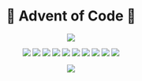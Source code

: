 <h1 align="center"> &#127876; Advent of Code &#127876; </h1>

<p align="center">
<!-- MDUP:BEG (RUN:./.scripts/gen_badges.py --total-only) -->
<a href="./README.md"><img src="https://img.shields.io/badge/total-254%20⭐-979900?style=for-the-badge"></img></a>
<!-- MDUP:END -->
</p>

<p align="center">
<!-- MDUP:BEG (RUN:./.scripts/gen_badges.py --link-to-dir) -->
<a href="./2024"><img src="https://img.shields.io/badge/2024-27%20⭐-8d9900?style=flat-square"></img></a>
<a href="./2023"><img src="https://img.shields.io/badge/2023-41%20⭐-379900?style=flat-square"></img></a>
<a href="./2022"><img src="https://img.shields.io/badge/2022-50%20⭐-009900?style=flat-square"></img></a>
<a href="./2021"><img src="https://img.shields.io/badge/2021-42%20⭐-319900?style=flat-square"></img></a>
<a href="./2020"><img src="https://img.shields.io/badge/2020-50%20⭐-009900?style=flat-square"></img></a>
<a href="./2019"><img src="https://img.shields.io/badge/2019-8%20⭐-993100?style=flat-square"></img></a>
<a href="./2018"><img src="https://img.shields.io/badge/2018-4%20⭐-991800?style=flat-square"></img></a>
<a href="./2017"><img src="https://img.shields.io/badge/2017-8%20⭐-993100?style=flat-square"></img></a>
<a href="./2016"><img src="https://img.shields.io/badge/2016-14%20⭐-995600?style=flat-square"></img></a>
<a href="./2015"><img src="https://img.shields.io/badge/2015-10%20⭐-993d00?style=flat-square"></img></a>
<!-- MDUP:END -->
</p>

<p align="center">
<a href="https://github.com/alexandru-dinu/advent-of-code/actions/workflows/tests.yml">
    <img src="https://github.com/alexandru-dinu/advent-of-code/actions/workflows/tests.yml/badge.svg">
    </img>
</a>
</p>
